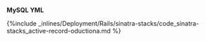 

**MySQL YML**

{%include _inlines/Deployment/Rails/sinatra-stacks/code_sinatra-stacks_active-record-oductiona.md %}

